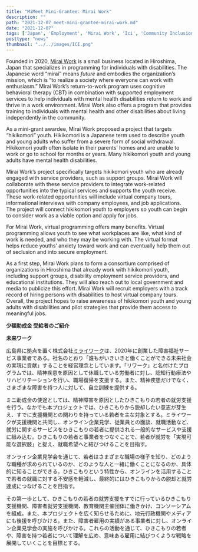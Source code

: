 ```yaml
---
title: "MiMeet Mini-Grantee: Mirai Work"
description: ""
path: "2021-12-07_meet-mini-grantee-mirai-work.md"
date: "2021-12-07"
tags: ['Japan', 'Employment', 'Mirai Work', 'Ici', 'Community Inclusion']
posttype: "news"
thumbnail: "../../images/ICI.png"
---
```


Founded in 2020, [Mirai Work](https://miraiwork.co.jp/) is a small business located in Hiroshima, Japan that specializes in programming for individuals with disabilities. The Japanese word “mirai” means _future_ and embodies the organization’s mission, which is “to realize a society where everyone can work with enthusiasm.” Mirai Work’s return-to-work program uses cognitive behavioral therapy (CBT) in combination with supported employment services to help individuals with mental health disabilities return to work and thrive in a work environment. Mirai Work also offers a program that provides training to individuals with mental health and other disabilities about living independently in the community.

As a mini-grant awardee, Mirai Work proposed a project that targets “hikikomori” youth. Hikikomori is a Japanese term used to describe youth and young adults who suffer from a severe form of social withdrawal. Hikikomori youth often isolate in their parents’ homes and are unable to work or go to school for months or years. Many hikikomori youth and young adults have mental health disabilities.

Mirai Work’s project specifically targets hikikomori youth who are already engaged with service providers, such as support groups. Mirai Work will collaborate with these service providers to integrate work-related opportunities into the typical services and supports the youth receive. These work-related opportunities will include virtual company tours, informational interviews with company employees, and job applications. The project will connect hikikomori youth to employers so youth can begin to consider work as a viable option and apply for jobs.

For Mirai Work, virtual programming offers many benefits. Virtual programming allows youth to see what workplaces are like, what kind of work is needed, and who they may be working with. The virtual format helps reduce youths’ anxiety toward work and can eventually help them out of seclusion and into secure employment.

As a first step, Mirai Work plans to form a consortium comprised of organizations in Hiroshima that already work with hikikomori youth, including support groups, disability employment service providers, and educational institutions. They will also reach out to local government and media to publicize this effort. Mirai Work will recruit employers with a track record of hiring persons with disabilities to host virtual company tours. Overall, the project hopes to raise awareness of hikikomori youth and young adults with disabilities and pilot strategies that provide them access to meaningful jobs.


**少額助成金 受給者のご紹介**

**未来ワーク**

広島県に拠点を置く株式会社[ミライワーク](https://miraiwork.co.jp/)は、2020年に創業した障害福祉サービス事業者である。社名のとおり「誰もがいきいきと働くことができる未来社会の実現に貢献」することを経営理念としています。「リワーク」と名付けたプログラムでは、精神疾患を原因として休職している労働者に対し、認知行動療法やリハビリテーションを行い、職場復帰を支援する。また、精神疾患だけでなく、さまざまな障害を持つ人に対して、自立訓練を提供する。

ミニ助成金の使途としては、精神障害を原因としたひきこもりの若者の就労支援を行う。なかでも本プロジェクトでは、ひきこもりから脱却したい意志が芽生え、すでに支援機関との関わりを持っている若者を主な対象とする。ミライワークが支援機関と共同し、オンライン企業見学、従業員との面談、就職活動など、就労に関するサービスをひきこもりの若者に提供される一般的なサービスや支援に組み込む。ひきこもりの若者と事業者をつなぐことで、若者が就労を「実現可能な選択肢」と捉え、就職希望へと結びつけることを目指す。

オンライン企業見学会を通じて、若者はさまざまな職場の様子を知り、どのような職種が求められているのか、どのような人と一緒に働くことになるのか、具体的に知ることができる。ひきこもりという特性から、オンラインを活用することで若者の就職に対する不安感を軽減し、最終的にはひきこもりからの脱却と就労達成につなげることを目指す。

その第一歩として、ひきこもりの若者の就労支援をすでに行っているひきこもり支援機関、障害者就労支援機関、教育機関主催団体に働きかけ、コンソーシアムを組成。また、本プロジェクトを広く知らせるために、地元行政機関やメディアにも後援を呼びかける。また、障害者雇用の実績がある事業者に対し、オンライン企業見学会の実施を呼びかける。これらの活動を通じて、ひきこもりの若者や、障害を持つ若者について理解を広め、意味ある雇用に結びつくような戦略を展開していくことを目標とする。